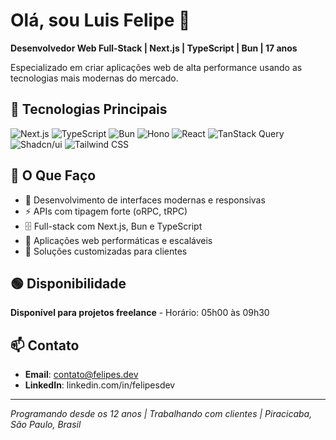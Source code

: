 # Olá, sou Luis Felipe 👋

**Desenvolvedor Web Full-Stack | Next.js | TypeScript | Bun | 17 anos**

Especializado em criar aplicações web de alta performance usando as tecnologias mais modernas do mercado.

## 🚀 Tecnologias Principais

![Next.js](https://img.shields.io/badge/Next.js-000000?style=flat&logo=next.js&logoColor=white)
![TypeScript](https://img.shields.io/badge/TypeScript-3178C6?style=flat&logo=typescript&logoColor=white)
![Bun](https://img.shields.io/badge/Bun-000000?style=flat&logo=bun&logoColor=white)
![Hono](https://img.shields.io/badge/Hono-E36002?style=flat&logo=hono&logoColor=white)
![React](https://img.shields.io/badge/React-61DAFB?style=flat&logo=react&logoColor=black)
![TanStack Query](https://img.shields.io/badge/TanStack%20Query-EF4444?style=flat&logo=react&logoColor=white)
![Shadcn/ui](https://img.shields.io/badge/shadcn%2Fui-000000?style=flat&logoColor=white)
![Tailwind CSS](https://img.shields.io/badge/Tailwind%20CSS-06B6D4?style=flat&logo=tailwind-css&logoColor=white)

## 💼 O Que Faço

- 🎨 Desenvolvimento de interfaces modernas e responsivas
- ⚡ APIs com tipagem forte (oRPC, tRPC)
- 🗄️ Full-stack com Next.js, Bun e TypeScript
- 📱 Aplicações web performáticas e escaláveis
- 🎯 Soluções customizadas para clientes

## 🟢 Disponibilidade

**Disponível para projetos freelance** - Horário: 05h00 às 09h30

## 📫 Contato

- **Email**: contato@felipes.dev
- **LinkedIn**: linkedin.com/in/felipesdev

---

_Programando desde os 12 anos | Trabalhando com clientes | Piracicaba, São Paulo, Brasil_
